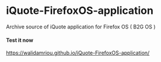 # iQuote-FirefoxOS-application
Archive source of iQuote application for Firefox OS ( B2G OS )

#### Test it now  
https://walidamriou.github.io/iQuote-FirefoxOS-application/
